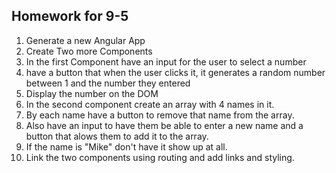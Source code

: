 ## Homework for 9-5
1. Generate a new Angular App
2. Create Two more Components
3. In the first Component have an input for the user to select a number
4. have a button that when the user clicks it, it generates a random number between 1 and the number they entered
5. Display the number on the DOM
6. In the second component create an array with 4 names in it. 
7. By each name have a button to remove that name from the array.
8. Also have an input to have them be able to enter a new name and a button that alows them to add it to the array. 
9. If the name is "Mike" don't have it show up at all.
10. Link the two components using routing and add links and styling.